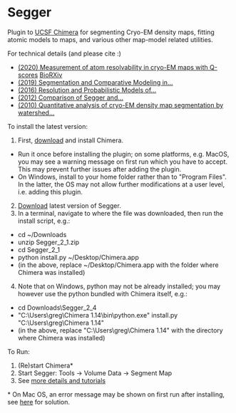# Segger
Plugin to <a href="https://www.cgl.ucsf.edu/chimera/">UCSF Chimera</a> for segmenting Cryo-EM density maps, fitting atomic models to maps, and various other map-model related utilities.

For technical details (and please cite :)
* <a href="https://www.nature.com/articles/s41592-020-0731-1">(2020) Measurement of atom resolvability in cryo-EM maps with Q-scores</a> <a href="https://www.biorxiv.org/content/10.1101/722991v1">BioRXiv</a>
* <a href="https://www.ncbi.nlm.nih.gov/pmc/articles/PMC6853598/">(2019) Segmentation and Comparative Modeling in...</a>
* <a href="https://pubmed.ncbi.nlm.nih.gov/26743049/">(2016) Resolution and Probabilistic Models of...</a>
* <a href="https://pubmed.ncbi.nlm.nih.gov/22696409/">(2012) Comparison of Segger and...</a>
* <a href="https://pubmed.ncbi.nlm.nih.gov/20338243/">(2010) Quantitative analysis of cryo-EM density map segmentation by watershed...</a>

To install the latest version:

1. First, <a href="https://www.cgl.ucsf.edu/chimera/download.html">download</a> and install Chimera. 
* Run it once before installing the plugin; on some platforms, e.g. MacOS, you may see a warning message on first run which you have to accept. This may prevent further issues after adding the plugin.
* On Windows, install to your home folder rather than to "Program Files". In the latter, the OS may not allow further modifications at a user level, i.e. adding this plugin.
2. <a href="https://github.com/gregdp/segger/tree/master/download">Download</a> latest version of Segger.
3. In a terminal, navigate to where the file was downloaded, then run the install script, e.g.:
* cd ~/Downloads
* unzip Segger_2_1.zip
* cd Segger_2_1
* python install.py ~/Desktop/Chimera.app
* (in the above, replace ~/Desktop/Chimera.app with the folder where Chimera was installed)
4. Note that on Windows, python may not be already installed; you may however use the python bundled with Chimera itself, e.g.:
* cd Downloads\Segger_2_4
* "C:\Users\greg\Chimera 1.14\bin\python.exe" install.py "C:\Users\greg\Chimera 1.14"
* (in the above, replace "C:\Users\greg\Chimera 1.14" with the directory where Chimera was installed)

To Run:
1. (Re)start Chimera*
2. Start Segger: Tools -> Volume Data -> Segment Map
3. See [more details and tutorials](https://cryoem.slac.stanford.edu/ncmi/resources/software/segger)

\* On Mac OS, an error message may be shown on first run after installing, see [here](https://www.santoshsrinivas.com/disable-gatekeeper-in-macos-sierra/) for solution.

